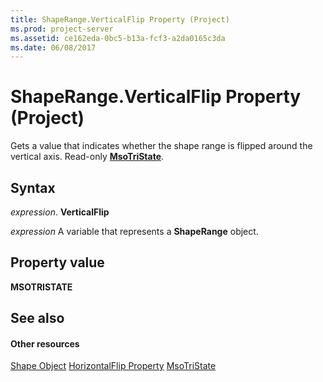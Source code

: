 ```yaml
---
title: ShapeRange.VerticalFlip Property (Project)
ms.prod: project-server
ms.assetid: ce162eda-0bc5-b13a-fcf3-a2da0165c3da
ms.date: 06/08/2017
---
```



# ShapeRange.VerticalFlip Property (Project)
Gets a value that indicates whether the shape range is flipped around the vertical axis. Read-only  **[MsoTriState](http://msdn.microsoft.com/en-us/library/office/ff860737%28v=office.15%29)**.

## Syntax

 _expression_. **VerticalFlip**

 _expression_ A variable that represents a **ShapeRange** object.


## Property value

 **MSOTRISTATE**


## See also


#### Other resources


[Shape Object](Project.shape.md)
[HorizontalFlip Property](Project.shaperange.horizontalflip.md)
[MsoTriState](http://msdn.microsoft.com/en-us/library/office/ff860737%28v=office.15%29)
